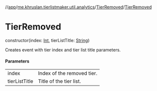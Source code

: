 //[app](../../../index.md)/[me.khruslan.tierlistmaker.util.analytics](../index.md)/[TierRemoved](index.md)/[TierRemoved](-tier-removed.md)

# TierRemoved

constructor(index: [Int](https://kotlinlang.org/api/latest/jvm/stdlib/kotlin/-int/index.html), tierListTitle: [String](https://kotlinlang.org/api/latest/jvm/stdlib/kotlin/-string/index.html))

Creates event with tier index and tier list title parameters.

#### Parameters

| | |
|---|---|
| index | Index of the removed tier. |
| tierListTitle | Title of the tier list. |
